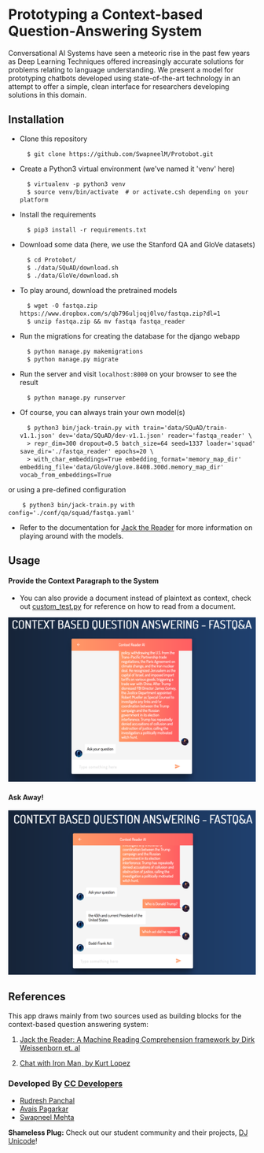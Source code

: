 # Prototyping a Context-based Question-Answering System

Conversational AI Systems have seen a meteoric rise in the past few years as Deep Learning Techniques offered increasingly accurate solutions for problems relating to language understanding. We present a model for prototyping chatbots developed using state-of-the-art technology in an attempt to offer a simple, clean interface for researchers developing solutions in this domain.


## Installation

* Clone this repository
	
		$ git clone https://github.com/SwapneelM/Protobot.git

* Create a Python3 virtual environment (we've named it 'venv' here)

		$ virtualenv -p python3 venv
		$ source venv/bin/activate  # or activate.csh depending on your platform

* Install the requirements

		$ pip3 install -r requirements.txt

* Download some data (here, we use the Stanford QA and GloVe datasets)

		$ cd Protobot/
		$ ./data/SQuAD/download.sh
		$ ./data/GloVe/download.sh

* To play around, download the pretrained models

		$ wget -O fastqa.zip https://www.dropbox.com/s/qb796uljoqj0lvo/fastqa.zip?dl=1
		$ unzip fastqa.zip && mv fastqa fastqa_reader

* Run the migrations for creating the database for the django webapp

        $ python manage.py makemigrations
        $ python manage.py migrate

* Run the server and visit `localhost:8000` on your browser to see the result

        $ python manage.py runserver

* Of course, you can always train your own model(s)

		$ python3 bin/jack-train.py with train='data/SQuAD/train-v1.1.json' dev='data/SQuAD/dev-v1.1.json' reader='fastqa_reader' \
		> repr_dim=300 dropout=0.5 batch_size=64 seed=1337 loader='squad' save_dir='./fastqa_reader' epochs=20 \
		> with_char_embeddings=True embedding_format='memory_map_dir' embedding_file='data/GloVe/glove.840B.300d.memory_map_dir' vocab_from_embeddings=True

or using a pre-defined configuration

		$ python3 bin/jack-train.py with config='./conf/qa/squad/fastqa.yaml'

* Refer to the documentation for [Jack the Reader](JACK-README.md) for more information on playing around with the models.


## Usage

#### Provide the Context Paragraph to the System
* You can also provide a document instead of plaintext as context, check out [custom_test.py](custom_test.py) for reference on how to read from a document.

![Provide the Context to the System](img/context.png)

#### Ask Away!
![Ask your Question](img/question.png)


## References

This app draws mainly from two sources used as building blocks for the context-based question answering system:

1. [Jack the Reader: A Machine Reading Comprehension framework by Dirk Weissenborn et. al](https://github.com/uclmr/jack)

2. [Chat with Iron Man, by Kurt Lopez](https://codepen.io/kurtlopez/full/gevzRW)

### Developed By [CC Developers](http://www.ccdev.in)

* [Rudresh Panchal](https://github.com/rpanchal1996)
* [Avais Pagarkar](https://github.com/avaisp)
* [Swapneel Mehta](https://github.com/swapneelm)

**Shameless Plug:** Check out our student community and their projects, [DJ Unicode](https://github.com/djunicode)!
